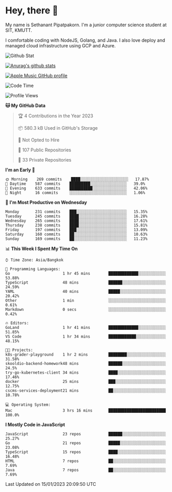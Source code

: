 # Hey, there 🙌
My name is Sethanant Pipatpakorn. I'm a junior computer science student at SIT, KMUTT.

I comfortable coding with NodeJS, Golang, and Java. I also love deploy and managed cloud infrastructure using GCP and Azure.

![Github Stat](https://github-profile-summary-cards.vercel.app/api/cards/profile-details?username=thetkpark&theme=dracula)

[![Anurag's github stats](https://github-readme-stats.vercel.app/api?username=thetkpark&count_private=true&show_icons=true&theme=tokyonight)](https://github.com/anuraghazra/github-readme-stats)

[![Apple Music GitHub profile](https://apple-music-github-profile.rayriffy.com/theme/light.svg?uid=000347.6120fcbefcb74cd59d65c108cc315787.1333)](https://github.com/rayriffy/apple-music-github-profile)

<!--START_SECTION:waka-->
![Code Time](http://img.shields.io/badge/Code%20Time-959%20hrs%2033%20mins-blue)

![Profile Views](http://img.shields.io/badge/Profile%20Views-0-blue)

**🐱 My GitHub Data** 

> 🏆 4 Contributions in the Year 2023
 > 
> 📦 580.3 kB Used in GitHub's Storage 
 > 
> 🚫 Not Opted to Hire
 > 
> 📜 107 Public Repositories 
 > 
> 🔑 33 Private Repositories  
 > 
**I'm an Early 🐤** 

```text
🌞 Morning    269 commits    ████░░░░░░░░░░░░░░░░░░░░░   17.87% 
🌆 Daytime    587 commits    █████████░░░░░░░░░░░░░░░░   39.0% 
🌃 Evening    633 commits    ██████████░░░░░░░░░░░░░░░   42.06% 
🌙 Night      16 commits     ░░░░░░░░░░░░░░░░░░░░░░░░░   1.06%

```
📅 **I'm Most Productive on Wednesday** 

```text
Monday       231 commits    ███░░░░░░░░░░░░░░░░░░░░░░   15.35% 
Tuesday      245 commits    ████░░░░░░░░░░░░░░░░░░░░░   16.28% 
Wednesday    265 commits    ████░░░░░░░░░░░░░░░░░░░░░   17.61% 
Thursday     238 commits    ████░░░░░░░░░░░░░░░░░░░░░   15.81% 
Friday       197 commits    ███░░░░░░░░░░░░░░░░░░░░░░   13.09% 
Saturday     160 commits    ██░░░░░░░░░░░░░░░░░░░░░░░   10.63% 
Sunday       169 commits    ██░░░░░░░░░░░░░░░░░░░░░░░   11.23%

```


📊 **This Week I Spent My Time On** 

```text
⌚︎ Time Zone: Asia/Bangkok

💬 Programming Languages: 
Go                       1 hr 45 mins        █████████████░░░░░░░░░░░░   53.88% 
TypeScript               48 mins             ██████░░░░░░░░░░░░░░░░░░░   24.59% 
YAML                     40 mins             █████░░░░░░░░░░░░░░░░░░░░   20.42% 
Other                    1 min               ░░░░░░░░░░░░░░░░░░░░░░░░░   0.61% 
Markdown                 0 secs              ░░░░░░░░░░░░░░░░░░░░░░░░░   0.42%

🔥 Editors: 
GoLand                   1 hr 41 mins        █████████████░░░░░░░░░░░░   51.85% 
VS Code                  1 hr 34 mins        ████████████░░░░░░░░░░░░░   48.15%

🐱‍💻 Projects: 
k8s-grader-playground    1 hr 2 mins         ████████░░░░░░░░░░░░░░░░░   31.58% 
skooldio-backend-homework48 mins             ██████░░░░░░░░░░░░░░░░░░░   24.5% 
try-go-kubernetes-client 34 mins             ████░░░░░░░░░░░░░░░░░░░░░   17.46% 
docker                   25 mins             ███░░░░░░░░░░░░░░░░░░░░░░   12.75% 
cscms-services-deployment21 mins             ██░░░░░░░░░░░░░░░░░░░░░░░   10.78%

💻 Operating System: 
Mac                      3 hrs 16 mins       █████████████████████████   100.0%

```

**I Mostly Code in JavaScript** 

```text
JavaScript               23 repos            ██████░░░░░░░░░░░░░░░░░░░   25.27% 
Go                       21 repos            █████░░░░░░░░░░░░░░░░░░░░   23.08% 
TypeScript               15 repos            ████░░░░░░░░░░░░░░░░░░░░░   16.48% 
HTML                     7 repos             ██░░░░░░░░░░░░░░░░░░░░░░░   7.69% 
Java                     7 repos             ██░░░░░░░░░░░░░░░░░░░░░░░   7.69%

```



 Last Updated on 15/01/2023 20:09:50 UTC
<!--END_SECTION:waka-->
